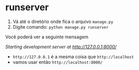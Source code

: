 # runserver

1. Vá até o diretório onde fica o arquivo ```manage.py```
2. Digite comando: ```python manage.py runserver```

Você poderá ver a seguinte mensagem

_Starting development server at http://127.0.0.1:8000/_

- ```http://127.0.0.1``` é a mesma coisa que ```http://localhost```
- vamos usar então ```http://localhost:8000/```


